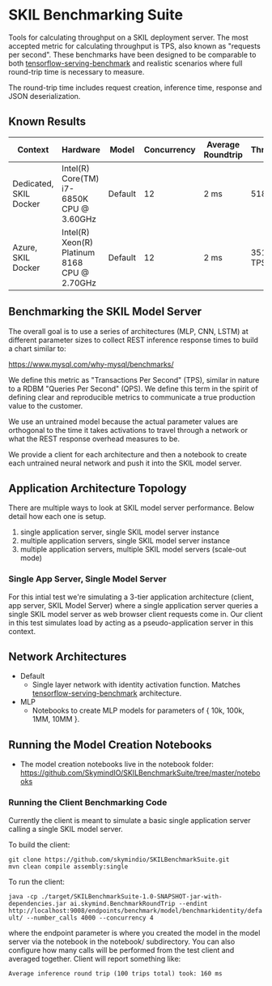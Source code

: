 # SKIL Benchmarking Suite

Tools for calculating throughput on a SKIL deployment server. The most accepted metric for calculating throughput is
TPS, also known as "requests per second". These benchmarks have been designed to be comparable to both
[tensorflow-serving-benchmark](https://github.com/dwyatte/tensorflow-serving-benchmark) and realistic scenarios where
full round-trip time is necessary to measure.

The round-trip time includes request creation, inference time, response and JSON deserialization.

## Known Results

| Context | Hardware | Model | Concurrency | Average Roundtrip  |  Throughput |
|---|---|---|---|---|---|
| Dedicated, SKIL Docker | Intel(R) Core(TM) i7-6850K CPU @ 3.60GHz | Default | 12  | 2 ms  | 5180.91  |
| Azure, SKIL Docker | Intel(R) Xeon(R) Platinum 8168 CPU @ 2.70GHz | Default | 12  | 2 ms  | 3515.81 TPS  |

## Benchmarking the SKIL Model Server

The overall goal is to use a series of architectures (MLP, CNN, LSTM) at different parameter sizes to collect REST inference response times to build a chart similar to:

https://www.mysql.com/why-mysql/benchmarks/

We define this metric as "Transactions Per Second" (TPS), similar in nature to a RDBM "Queries Per Second" (QPS). We define this term in the spirit of defining clear and reproducible metrics to communicate a true production value to the customer.

We use an untrained model because the actual parameter values are orthogonal to the time it takes activations to travel through a network or what the REST response overhead measures to be.

We provide a client for each architecture and then a notebook to create each untrained neural network and push it into the SKIL model server.

## Application Architecture Topology

There are multiple ways to look at SKIL model server performance. Below detail how each one is setup.
1. single application server, single SKIL model server instance
2. multiple application servers, single SKIL model server instance
3. multiple application servers, multiple SKIL model servers (scale-out mode)

### Single App Server, Single Model Server

For this intial test we're simulating a 3-tier application architecture (client, app server, SKIL Model Server) where a single application server queries a single SKIL model server as web browser client requests come in. Our client in this test simulates load by acting as a pseudo-application server in this context.

## Network Architectures

* Default
    * Single layer network with identity activation function. Matches [tensorflow-serving-benchmark](https://github.com/dwyatte/tensorflow-serving-benchmark) architecture.
* MLP
    * Notebooks to create MLP models for parameters of { 10k, 100k, 1MM, 10MM }.

## Running the Model Creation Notebooks

* The model creation notebooks live in the notebook folder: https://github.com/SkymindIO/SKILBenchmarkSuite/tree/master/notebooks

### Running the Client Benchmarking Code

Currently the client is meant to simulate a basic single application server calling a single SKIL model server.

To build the client:

```
git clone https://github.com/skymindio/SKILBenchmarkSuite.git
mvn clean compile assembly:single
```

To run the client:

`java -cp ./target/SKILBenchmarkSuite-1.0-SNAPSHOT-jar-with-dependencies.jar ai.skymind.BenchmarkRoundTrip --endint http://localhost:9008/endpoints/benchmark/model/benchmarkidentity/default/ --number_calls 4000 --concurrency 4`

where the endpoint parameter is where you created the model in the model server via the notebook in the notebook/ subdirectory. You can also configure how many calls will be performed from the test client and averaged together. Client will report something like:

`Average inference round trip (100 trips total) took: 160 ms`
